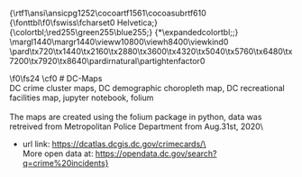 {\rtf1\ansi\ansicpg1252\cocoartf1561\cocoasubrtf610
{\fonttbl\f0\fswiss\fcharset0 Helvetica;}
{\colortbl;\red255\green255\blue255;}
{\*\expandedcolortbl;;}
\margl1440\margr1440\vieww10800\viewh8400\viewkind0
\pard\tx720\tx1440\tx2160\tx2880\tx3600\tx4320\tx5040\tx5760\tx6480\tx7200\tx7920\tx8640\pardirnatural\partightenfactor0

\f0\fs24 \cf0 # DC-Maps\
DC crime cluster maps, DC demographic choropleth map, DC recreational facilities map, jupyter notebook, folium\
\
The maps are created using the folium package in python, data was retreived from Metropolitan Police Department from Aug.31st, 2020\
+ url link: https://dcatlas.dcgis.dc.gov/crimecards/\
\
More open data at: https://opendata.dc.gov/search?q=crime%20incidents}
